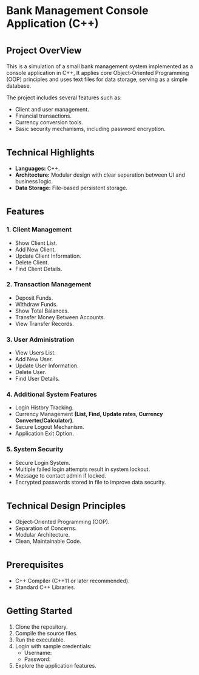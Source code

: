 
# Bank Management Console Application (C++)
<h1 align="left"><sub> Project OverView </sub></h1>

This is a simulation of a small bank management system implemented as a console application in C++, 
It applies core Object-Oriented Programming (OOP) principles and uses text files for data storage, serving as a simple database.

The project includes several features such as:
- Client and user management.
- Financial transactions.
- Currency conversion tools.
- Basic security mechanisms, including password encryption.

<h1 align="left"><sub> Technical Highlights </sub></h1>

- **Languages:** C++.
- **Architecture:** Modular design with clear separation between UI and business logic.
- **Data Storage:** File-based persistent storage.
  
<h1 align="left"><sub> Features </sub></h1>

<h3>1. Client Management</h3>

- Show Client List.
- Add New Client.
- Update Client Information.
- Delete Client.
- Find Client Details.

<h3>2. Transaction Management</h3>

- Deposit Funds.
- Withdraw Funds.
- Show Total Balances.
- Transfer Money Between Accounts.
- View Transfer Records.

<h3>3. User Administration</h3>

- View Users List.
- Add New User.
- Update User Information.
- Delete User.
- Find User Details.

<h3>4. Additional System Features</h3>

- Login History Tracking.
- Currency Management **(List, Find, Update rates, Currency Converter/Calculator)**.
- Secure Logout Mechanism.
- Application Exit Option.

<h3>5. System Security</h3>

- Secure Login System.
- Multiple failed login attempts result in system lockout.
- Message to contact admin if locked.
- Encrypted passwords stored in file to improve data security.

<h1 align="left"><sub> Technical Design Principles </sub></h1>

- Object-Oriented Programming (OOP).
- Separation of Concerns.
- Modular Architecture.
- Clean, Maintainable Code.

<h1 align="left"><sub> Prerequisites </sub></h1>

- C++ Compiler (C++11 or later recommended).
- Standard C++ Libraries.

<h1 align="left"><sub> Getting Started </sub></h1>

1. Clone the repository.
2. Compile the source files.
3. Run the executable.
4. Login with sample credentials:
    - Username:
    - Password:
5. Explore the application features.


